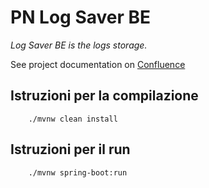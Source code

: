 # PN Log Saver BE

 _Log Saver BE is the logs storage._

See project documentation on [Confluence](https://pagopa.atlassian.net/wiki/spaces/PN/pages/556861881/Pn+-+LogSaver)
## Istruzioni per la compilazione
```
    ./mvnw clean install
```

## Istruzioni per il run
```
    ./mvnw spring-boot:run
```
